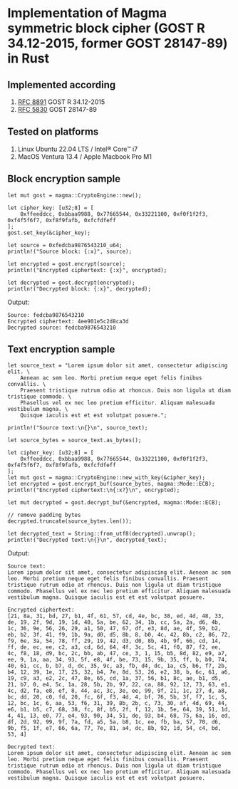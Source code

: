 # Implementation of Magma symmetric block cipher (GOST R 34.12-2015, former GOST 28147-89) in Rust

## Implemented according

1. [RFC 8891](https://datatracker.ietf.org/doc/html/rfc8891.html) GOST R 34.12-2015
2. [RFC 5830](https://datatracker.ietf.org/doc/html/rfc5830) GOST 28147-89

## Tested on platforms

1. Linux Ubuntu 22.04 LTS / Intel® Core™ i7
2. MacOS Ventura 13.4 / Apple Macbook Pro M1

## Block encryption sample

    let mut gost = magma::CryptoEngine::new();

    let cipher_key: [u32;8] = [
        0xffeeddcc, 0xbbaa9988, 0x77665544, 0x33221100, 0xf0f1f2f3, 0xf4f5f6f7, 0xf8f9fafb, 0xfcfdfeff
    ];
    gost.set_key(&cipher_key);

    let source = 0xfedcba9876543210_u64;
    println!("Source block: {:x}", source);

    let encrypted = gost.encrypt(source);
    println!("Encrypted ciphertext: {:x}", encrypted);

    let decrypted = gost.decrypt(encrypted);
    println!("Decrypted block: {:x}", decrypted);

Output:

    Source: fedcba9876543210
    Encrypted ciphertext: 4ee901e5c2d8ca3d
    Decrypted source: fedcba9876543210

## Text encryption sample

    let source_text = "Lorem ipsum dolor sit amet, consectetur adipiscing elit. \
        Aenean ac sem leo. Morbi pretium neque eget felis finibus convallis. \
        Praesent tristique rutrum odio at rhoncus. Duis non ligula ut diam tristique commodo. \
        Phasellus vel ex nec leo pretium efficitur. Aliquam malesuada vestibulum magna. \
        Quisque iaculis est et est volutpat posuere.";

    println!("Source text:\n{}\n", source_text);

    let source_bytes = source_text.as_bytes();

    let cipher_key: [u32;8] = [
        0xffeeddcc, 0xbbaa9988, 0x77665544, 0x33221100, 0xf0f1f2f3, 0xf4f5f6f7, 0xf8f9fafb, 0xfcfdfeff
    ];
    let mut gost = magma::CryptoEngine::new_with_key(&cipher_key);
    let encrypted = gost.encrypt_buf(source_bytes, magma::Mode::ECB);
    println!("Encrypted ciphertext:\n{:x?}\n", encrypted);

    let mut decrypted = gost.decrypt_buf(&encrypted, magma::Mode::ECB);

    // remove padding bytes
    decrypted.truncate(source_bytes.len());

    let decrypted_text = String::from_utf8(decrypted).unwrap();
    println!("Decrypted text:\n{}\n", decrypted_text);

Output:

    Source text:
    Lorem ipsum dolor sit amet, consectetur adipiscing elit. Aenean ac sem leo. Morbi pretium neque eget felis finibus convallis. Praesent tristique rutrum odio at rhoncus. Duis non ligula ut diam tristique commodo. Phasellus vel ex nec leo pretium efficitur. Aliquam malesuada vestibulum magna. Quisque iaculis est et est volutpat posuere.

    Encrypted ciphertext:
    [21, 8a, 31, bd, 27, b1, 4f, 61, 57, cd, 4e, bc, 38, ed, 4d, 48, 33, de, 19, 2f, 9d, 19, 1d, 40, 5a, be, 62, 34, 1b, cc, 5a, 2a, d6, 4b, 1c, 36, 9e, 56, 26, 29, a1, 50, 47, 67, df, e3, 8d, ae, 4f, 59, b2, eb, b2, 3f, 41, f9, 1b, 9a, d0, d5, 8b, 8, b0, 4c, 42, 8b, c2, 86, 72, f9, 6e, 3a, 54, 78, ff, 29, 19, 42, d3, d0, 8b, 4b, 9f, 66, cd, 14, ff, de, ec, ee, c2, a3, cd, 6d, 64, 4f, 3c, 5c, 41, f0, 87, f2, ee, 4c, f8, 18, d9, bc, 2c, bb, ab, 47, ce, 3, 1, 15, b5, 8d, 82, e9, a7, ee, 9, 1a, aa, 34, 93, 5f, e8, 4f, be, 73, 15, 9b, 35, ff, b, b0, 74, 40, 61, cc, b, b7, d, dc, 35, 9c, a3, fb, d4, dc, 1a, c5, b6, f7, 2b, b4, 12, 39, 1e, 17, 25, 32, b4, 7e, 8d, 53, 26, e2, 38, b, 6c, 61, a6, 19, c9, a3, e2, 2c, 47, 8e, 65, cd, 1a, 37, 56, b1, 8c, ae, b1, d5, 21, b7, 0, e4, 5c, 1a, 28, 5b, 2b, 97, 22, ca, 88, 92, 12, 73, 63, e1, 4c, d2, fa, e8, ef, 8, 44, ac, 3c, 3e, ee, 99, 9f, 21, 1c, 27, d, a8, bc, dd, 20, c0, fd, 20, fc, 6f, f3, 4d, 4, bf, 76, 5b, 3f, f7, 1c, 5, 12, bc, 1c, 6, aa, 53, f6, 31, 39, 8b, 2b, c, 73, 30, af, 4d, 69, 44, e6, b1, b5, c7, 68, 38, fc, 8f, b5, 2f, f, 12, 1b, 5e, 64, 39, 51, 1d, 4, 41, 13, e0, 77, e4, 93, 90, 34, 51, de, 93, b4, 68, 75, 6a, 16, ed, df, 2d, 92, 99, 9f, 7a, fd, a5, 5a, b8, 1c, ee, fb, ba, 57, 70, d6, 9b, f5, 1f, e7, 66, 6a, 77, 7e, 81, a4, dc, 8b, 92, 1d, 54, c4, bd, 53, 4]

    Decrypted text:
    Lorem ipsum dolor sit amet, consectetur adipiscing elit. Aenean ac sem leo. Morbi pretium neque eget felis finibus convallis. Praesent tristique rutrum odio at rhoncus. Duis non ligula ut diam tristique commodo. Phasellus vel ex nec leo pretium efficitur. Aliquam malesuada vestibulum magna. Quisque iaculis est et est volutpat posuere.
